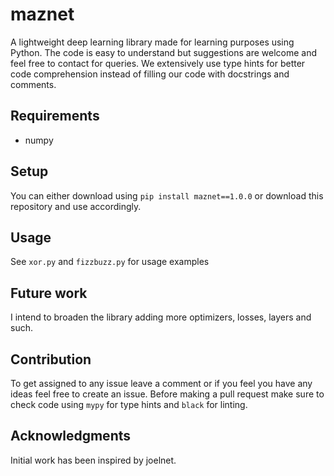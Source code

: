 # maznet
A lightweight deep learning library made for learning
purposes using Python. The code is easy to understand
but suggestions are welcome and feel free to contact for
queries. We extensively use type hints for better code
comprehension instead of filling our code with docstrings
and comments.

## Requirements
 - numpy

 ## Setup
 You can either download using `pip install maznet==1.0.0`
 or download this repository and use accordingly.

 ## Usage
 See `xor.py` and `fizzbuzz.py` for usage examples

 ## Future work
 I intend to broaden the library adding more optimizers,
 losses, layers and such.

 ## Contribution
 To get assigned to any issue leave a comment or if
 you feel you have any ideas feel free to create an issue.
 Before making a pull request make sure to check code using
 `mypy` for type hints and `black` for linting.

 ## Acknowledgments
Initial work has been inspired by joelnet.
